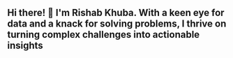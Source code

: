 ## Hi there! 👋 I'm Rishab Khuba. With a keen eye for data and a knack for solving problems, I thrive on turning complex challenges into actionable insights

<!--
**Rishab-KH/Rishab-KH** is a ✨ _special_ ✨ repository because its `README.md` (this file) appears on your GitHub profile.

Here are some ideas to get you started:

- 🔭 I’m currently working on Vision Language Models (VLMs), Large Language Models and MLOps
- 🌱 I’m currently learning about productionalizing machine learning models and kubernetes
- 💬 Ask me about Finetuning LLMs, Computer Vision, Retrieval Augmented Generation 
- 📫 How to reach me: khuba.r@northeastern.edu
- 😄 Pronouns: He/Him
- 
-->
